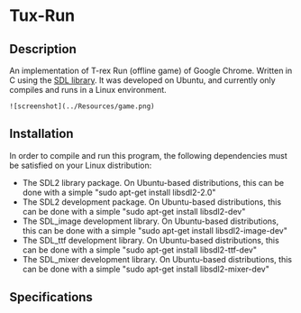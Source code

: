 # Tux-Run	
## Description
An implementation of T-rex Run (offline game) of Google Chrome.
Written in C using the [SDL library](https://www.libsdl.org/).
It was developed on Ubuntu, and currently only compiles and runs in a Linux environment. 

```
![screenshot](../Resources/game.png)
```
##  Installation
In order to compile and run this program, the following dependencies must be satisfied on your Linux distribution:

-   The SDL2 library package. On Ubuntu-based distributions, this can be done with a simple "sudo apt-get install libsdl2-2.0"
-   The SDL2 development package. On Ubuntu-based distributions, this can be done with a simple "sudo apt-get install libsdl2-dev"
- The SDL_image development library. On Ubuntu-based distributions, this can be done with a simple "sudo apt-get install libsdl2-image-dev"
-   The SDL_ttf development library. On Ubuntu-based distributions, this can be done with a simple "sudo apt-get install libsdl2-ttf-dev"
- The SDL_mixer development library. On Ubuntu-based distributions, this can be done with a simple "sudo apt-get install libsdl2-mixer-dev"

##  Specifications
 
